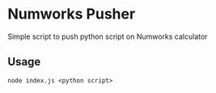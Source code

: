 # Numworks Pusher

Simple script to push python script on Numworks calculator

## Usage

```
node index.js <python script>
```
